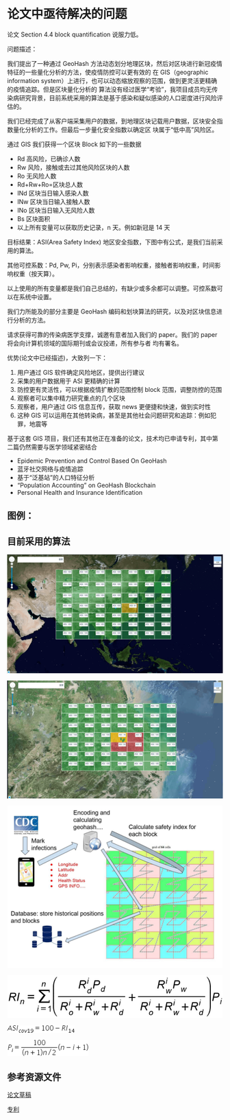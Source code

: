 # 论文中亟待解决的问题

论文 Section 4.4 block quantification 说服力低。

问题描述：

我们提出了一种通过 GeoHash 方法动态划分地理区块，然后对区块进行新冠疫情特征的一些量化分析的方法，使疫情防控可以更有效的
在 GIS（geographic information system）上进行，也可以动态缩放观察的范围，做到更灵活更精确的疫情追踪。但是区块量化分析的
算法没有经过医学“考验”，我项目成员均无传染病研究背景，目前系统采用的算法是基于感染和疑似感染的人口密度进行风险评估的。

我们已经完成了从客户端采集用户的数据，到地理区块记载用户数据，区块安全指数量化分析的工作。但最后一步量化安全指数以确定区
块属于“低中高”风险区。

通过 GIS 我们获得一个区块 Block 如下的一些数据

-   Rd 高风险，已确诊人数
-   Rw 风险，接触或去过其他风险区块的人数
-   Ro 无风险人数
-   Rd+Rw+Ro=区块总人数
-   INd 区块当日输入感染人数
-   INw 区块当日输入接触人数
-   INo 区块当日输入无风险人数
-   Bs 区块面积
-   以上所有变量可以获取历史记录，n 天。例如新冠是 14 天

目标结果：ASI(Area Safety Index) 地区安全指数，下图中有公式，是我们当前采用的算法。

其他可控系数：Pd, Pw, Pi，分别表示感染者影响权重，接触者影响权重，时间影响权重（按天算）。

以上使用的所有变量都是我们自己总结的，有缺少或多余都可以调整。可控系数可以在系统中设置。

我们力所能及的部分主要是 GeoHash 编码和划块算法的研究，以及对区块信息进行分析的方法。

请求获得可靠的传染病医学支撑，诚邀有意者加入我们的 paper。我们的 paper 将会向计算机领域的国际期刊或会议投递，所有参与者
均有署名。

优势(论文中已经描述)，大致列一下：

1. 用户通过 GIS 软件确定风险地区，提供出行建议
2. 采集的用户数据用于 ASI 更精确的计算
3. 防控更有灵活性，可以根据疫情扩散的范围控制 block 范围，调整防控的范围
4. 观察者可以集中精力研究重点的几个区块
5. 观察者，用户通过 GIS 信息互传，获取 news 更便捷和快速，做到实时性
6. 这种 GIS 可以运用在其他转染病，甚至是其他社会问题研究和追踪：例如犯罪，地震等

基于这套 GIS 项目，我们还有其他正在准备的论文，技术均已申请专利，其中第二篇仍然需要与医学领域紧密结合

-   Epidemic Prevention and Control Based On GeoHash
-   蓝牙社交网络与疫情追踪
-   基于“泛基站”的人口特征分析
-   “Population Accounting” on GeoHash Blockchain
-   Personal Health and Insurance Identification

## 图例：

## 目前采用的算法

![geographic information system](./geogrids1.png)

![geographic information system2](./geogrids2.png)

![process](./process.jpg)

![F1](./formula-RI.jpg)

![F2](./formula-asi.png)

![F3](./formula-pi.png)

## 参考资源文件

[论文草稿](./geohash.pdf)

[专利](./geohash.docx)
